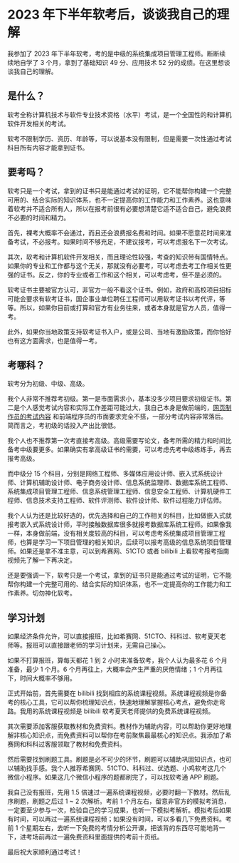 # 2023 年下半年软考后，谈谈我自己的理解

我参加了 2023 年下半年软考，考的是中级的系统集成项目管理工程师。断断续续地自学了 3 个月，拿到了基础知识 49 分、应用技术 52 分的成绩。在这里想谈谈我自己的理解。

## 是什么？

软考全称计算机技术与软件专业技术资格（水平）考试，是一个全国性的和计算机软件开发相关的考试。

软考不限制学历、资历、年龄等，可以说基本没有限制，但是需要一次性通过考试科目所有内容才能拿到证书。

## 要考吗？

软考只是一个考试，拿到的证书只是能通过考试的证明，它不能帮你构建一个完整可用的、结合实际的知识体系，也不一定提高你的工作能力和工作素养。这也意味着软考并不适合所有人，所以在报考前很有必要想清楚它适不适合自己，避免浪费不必要的时间和精力。

首先，裸考大概率不会通过，而且还会浪费报名费和时间。如果不愿意花时间来准备考试，不必报考。如果时间不够充足，不建议报考，可以考虑报名下一次考试。

其次，软考和计算机软件开发相关，而且理论性较强，考查的知识带有国情特点。如果你的专业和工作都与这个无关，那就没有必要考，可以考虑去考工作相关性更强的证书。反之，你的专业或者工作和这个相关，可以考虑考，但不是必须的。

软考证书主要被官方认可，非官方一般不看这个证书。例如，政府和高校项目招标可能会要求有软考证书，国企事业单位聘任工程师可以用软考证书以考代评，等等。所以，如果你目前或打算和官方有业务往来，或者本身就是官方人员，值得一考。

此外，如果你当地政策支持软考证书入户，或是公司、当地有激励政策，而你恰好也有这方面需求，也是值得一考。

## 考哪科？

软考分为初级、中级、高级。

我个人非常不推荐考初级。第一是市面需求小，基本没多少项目要求初级证书。第二是个人感觉考试内容和实际工作差距可能过大，我自己本身是做前端的，[网页制作员的考试内容](https://blog.51cto.com/u_15336074/8484942) 和前端程序员的市面要求完全不搭，一部分考试内容非常落后。简而言之，考初级的话投入产出比很低。

我个人也不推荐第一次考直接考高级。高级需要写论文，备考所需的精力和时间比备考中级要更多。如果确实有拿高级证书的需要，可以考虑先考中级练练手，再去报考高级。

而中级分 15 个科目，分别是网络工程师、多媒体应用设计师、嵌入式系统设计师、计算机辅助设计师、电子商务设计师、信息系统监理师、数据库系统工程师、系统集成项目管理工程师、信息系统管理工程师、信息安全工程师、计算机硬件工程师、信息技术支持工程师、软件评测师、软件设计师、软件过程能力评估师。

我个人认为还是比较好选的，优先选择和自己的工作相关的科目，比如做嵌入式就报考嵌入式系统设计师，平时接触数据库很多就报考数据库系统工程师。如果像我一样，本身做前端，没有相关度较高的科目，可以考虑考系统集成项目管理工程师，也算是学习一下项目管理的相关知识，后续可以报考高级的信息系统项目管理师。如果还是拿不准主意，可以到希赛网、51CTO 或者 bilibili 上看软考报考指南视频先了解一下再决定。

还是要强调一下，软考只是一个考试，拿到的证书只是能通过考试的证明，它不能帮你构建一个完整可用的、结合实际的知识体系，也不一定提高你的工作能力和工作素养。切勿神化软考。

## 学习计划

如果经济条件允许，可以直接报班，比如希赛网、51CTO、科科过、软考夏天老师等。报班可以直接跟老师的学习计划来，无需自己操心。

如果不打算报班，算每天都花 1 到 2 小时来准备软考，我个人认为最多花 6 个月准备，最少 1 个月。6 个月再往上，大概率会产生严重的厌倦情绪；1 个月再往下，时间大概率不够用。

正式开始前，首先需要在 bilibili 找到相应的系统课程视频。系统课程视频是你备考的核心工具，它可以帮你梳理知识点，快速地理解掌握核心考点，避免你走弯路。我用的系统课程视频是 bilibili 软考夏天老师提供的免费系统课程视频。

其次需要添加客服获取教材和免费资料。教材作为辅助内容，可以帮助你更好地理解非核心知识点，而免费资料可以帮你在考前聚焦最最核心的知识点。我添加了希赛网和科科过客服领取了教材和免费资料。

然后需要找到刷题工具。刷题是必不可少的环节，刷题可以辅助巩固知识点，也可以辅助找手感。我个人推荐希赛网、51CTO、科科过、优选题、小鸡软考这几个微信小程序。如果这几个微信小程序的题都刷完了，可以找软考通 APP 刷题。

我自己没有报班，先用 1.5 倍速过一遍系统课程视频，必要时翻一下教材。然后乱序刷题，刷题之后过 1 ~ 2 次解析。考前 1 个月左右，留意非官方的模拟考消息，一定要至少参与一次，检验自己的学习成果，也听一下模拟考解析。模拟考后如果有时间，可以再过一遍系统课程视频；如果没有时间，可以多看几下免费资料。考前 1 个星期左右，去听一下免费的考情分析公开课，把该背的东西尽可能地背一下，进考场前再过一遍免费资料里面提供的考前十页纸。

最后祝大家顺利通过考试！
